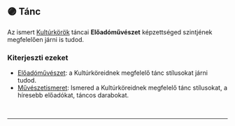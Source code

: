 ## 🟣 Tánc

Az ismert [Kultúrkörök](../fortelyok.kiemelt/kulturkor.md) táncai **Előadóművészet** képzettséged szintjének megfelelően járni is tudod.

### Kiterjeszti ezeket

- [Előadóművészet](../kepzettsegek.szekunder/eloadomuveszet.md): a Kultúrköreidnek megfelelő tánc stílusokat járni tudod.
- [Művészetismeret](../kepzettsegek.szekunder/muveszetismeret.md): Ismered a Kultúrköreidnek megfelelő tánc stílusokat, a híresebb előadókat, táncos darabokat.

<br />

---
